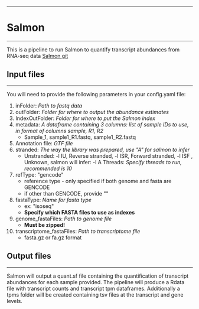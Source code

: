 
---
# Salmon 
---
This is a pipeline to run Salmon to quantify transcript abundances from RNA-seq data [Salmon git](https://combine-lab.github.io/salmon/about/)

## Input files

---

You will need to provide the following parameters in your config.yaml file:
1. inFolder: _Path to fastq data_ 
2. outFolder: _Folder for where to output the abundance estimates_
3. IndexOutFolder: _Folder for where to put the Salmon index_
4. metadata: _A dataframe containing 3 columns: list of sample IDs to use, in format of columns sample, R1, R2_
	* Sample_1, sample1_R1.fastq, sample1_R2.fastq
5. Annotation file: _GTF file_ 
6. stranded: _The way the library was prepared, use "A" for salmon to infer_
	* Unstranded: -l IU, Reverse stranded, -l ISR, Forward stranded, -l ISF , Unknown, salmon will infer: -l A 
Threads: _Specify threads to run, recommended is 10_
6. refType: "gencode"
	* reference type - only specified if both genome and fasta are GENCODE 
	* if other than GENCODE, provide ""
7. fastaType: _Name for fasta type_
	* ex: "isoseq"
	* **Specify which FASTA files to use as indexes**
8. genome_fastaFiles: _Path to genome file_
	* **Must be zipped!**
9. transcriptome_fastaFiles: _Path to transcriptome file_
	* fasta.gz or fa.gz format

## Output files

---

Salmon will output a quant.sf file containing the quantification of transcript abundances for each sample provided. The pipeline will produce a Rdata file with transcript counts and transcript tpm dataframes. Additionally a tpms folder will be created containing tsv files at the transcript and gene levels. 
